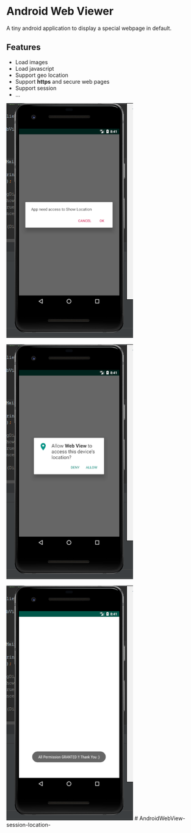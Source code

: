 # Android Web Viewer

A tiny android application to display a special webpage in default.

## Features

- Load images
- Load javascript
- Support geo location
- Support **https** and secure web pages
- Support session
- ...

![Android Web Viewer - Max Base screenshot ](screenshot1.png)

![Android Web Viewer - Max Base screenshot ](screenshot2.png)

![Android Web Viewer - Max Base screenshot ](screenshot3.png)
#   A n d r o i d W e b V i e w - s e s s i o n - l o c a t i o n - 
 
 